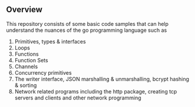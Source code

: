 ## Overview

This repository consists of some basic code samples that can help understand the nuances
of the go programming language such as

1. Primitives, types & interfaces
2. Loops
3. Functions
4. Function Sets
5. Channels
6. Concurrency primitives
7. The writer interface, JSON marshalling & unmarshalling, bcrypt hashing & sorting
8. Network related programs including the http package, creating tcp servers and clients 
and other network programming
